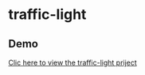 # traffic-light
## Demo 
[Clic here to view the traffic-light priject](https://samira313.github.io/traffic-light/)